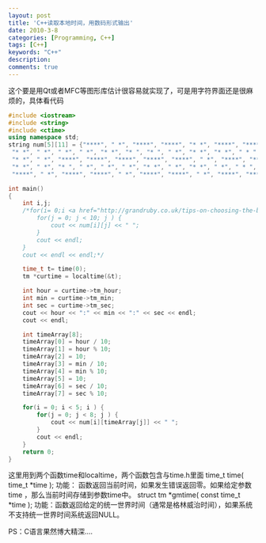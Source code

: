 ```yaml
---
layout: post
title: 'C++读取本地时间，用数码形式输出'
date: 2010-3-8
categories: [Programming, C++]
tags: [C++]
keywords: "C++"
description: 
comments: true
---
```

这个要是用Qt或者MFC等图形库估计很容易就实现了，可是用字符界面还是很麻烦的，具体看代码

``` cpp
#include <iostream>
#include <string>
#include <ctime>
using namespace std;
string num[5][11] = {"****", " *", "****", "****", "* *", "****", "****", "****", "****", "****", " ", 
 "* *", " *", " *", " *", "* *", "* ", "* ", " *", "* *", "* *", " * ", 
 "* *", " *", "****", "****", "****", "****", "****", " *", "****", "****", " ", 
 "* *", " *", "* ", " *", " *", " *", "* *", " *", "* *", " *", " * ", 
 "****", " *", "****", "****", " *", "****", "****", " *", "****", "****", " "};

int main()
{
	int i,j;
	/*for(i= 0;i <a href="http://grandruby.co.uk/tips-on-choosing-the-best-poker-rooms">online casinos</a>  < 10; i ) {
		for(j = 0; j < 10; j ) {
			cout << num[i][j] << " ";
		}
		cout << endl;
	}
	cout << endl << endl;*/

	time_t t= time(0);
	tm *curtime = localtime(&t);

	int hour = curtime->tm_hour;
	int min = curtime->tm_min;
	int sec = curtime->tm_sec;
	cout << hour << ":" << min << ":" << sec << endl;
	cout << endl;

	int timeArray[8];
	timeArray[0] = hour / 10;
	timeArray[1] = hour % 10;
	timeArray[2] = 10;
	timeArray[3] = min / 10;
	timeArray[4] = min % 10;
	timeArray[5] = 10;
	timeArray[6] = sec / 10;
	timeArray[7] = sec % 10;

	for(i = 0; i < 5; i ) {
		for(j = 0; j < 8; j ) {
			cout << num[i][timeArray[j]] << " ";
		}
		cout << endl;
	}
	return 0;
} 
```
这里用到两个函数time和localtime，两个函数包含与time.h里面
time_t time( time_t *time );
功能： 函数返回当前时间，如果发生错误返回零。如果给定参数time ，那么当前时间存储到参数time中。
struct tm *gmtime( const time_t *time );
功能：函数返回给定的统一世界时间（通常是格林威治时间），如果系统不支持统一世界时间系统返回NULL。

PS：C语言果然博大精深....
